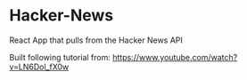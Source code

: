 # Hacker-News
React App that pulls from the Hacker News API

Built following tutorial from: https://www.youtube.com/watch?v=LN6Dol_fX0w
